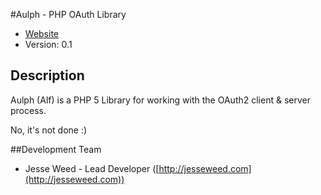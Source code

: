 #Aulph - PHP OAuth Library

* [Website](http://github.com/jesseweed/aulph)
* Version: 0.1

## Description

Aulph (Alf) is a PHP 5 Library for working with the OAuth2 client & server process.

No, it's not done :)

##Development Team

* Jesse Weed - Lead Developer ([http://jesseweed.com](http://jesseweed.com))